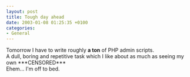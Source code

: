 ```yaml
---
layout: post
title: Tough day ahead
date: 2003-01-08 01:25:35 +0100
categories:
- General
---
```

<p>Tomorrow I have to write roughly <b>a ton</b> of PHP admin scripts.<br />
A dull, boring and repetitive task which I like about as much as seeing my own ***CENSORED***<br />
Ehem... I'm off to bed.</p>
